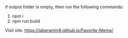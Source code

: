 if output folder is empty, then run the following commands:
1. npm i
2. npm run build

Visit site: https://jaberamin9.github.io/Favorite-Meme/
